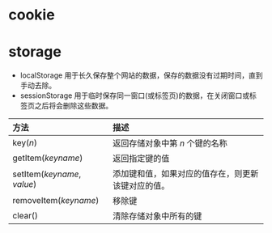 # cookie

# storage

- localStorage 用于长久保存整个网站的数据，保存的数据没有过期时间，直到手动去除。
- sessionStorage 用于临时保存同一窗口(或标签页)的数据，在关闭窗口或标签页之后将会删除这些数据。

| 方法                        | 描述                                               |
| :-------------------------- | :------------------------------------------------- |
| key(*n*)                    | 返回存储对象中第 *n* 个键的名称                    |
| getItem(*keyname*)          | 返回指定键的值                                     |
| setItem(*keyname*, *value*) | 添加键和值，如果对应的值存在，则更新该键对应的值。 |
| removeItem(*keyname*)       | 移除键                                             |
| clear()                     | 清除存储对象中所有的键                             |

